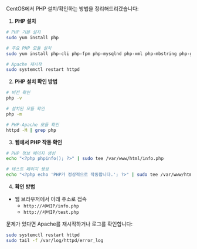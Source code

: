 
CentOS에서 PHP 설치/확인하는 방법을 정리해드리겠습니다:

1. **PHP 설치**
```bash
# PHP 기본 설치
sudo yum install php

# 주요 PHP 모듈 설치
sudo yum install php-cli php-fpm php-mysqlnd php-xml php-mbstring php-gd

# Apache 재시작
sudo systemctl restart httpd
```

2. **PHP 설치 확인 방법**
```bash
# 버전 확인
php -v

# 설치된 모듈 확인
php -m

# PHP-Apache 모듈 확인
httpd -M | grep php
```

3. **웹에서 PHP 작동 확인**
```bash
# PHP 정보 페이지 생성
echo "<?php phpinfo(); ?>" | sudo tee /var/www/html/info.php

# 테스트 페이지 생성
echo "<?php echo 'PHP가 정상적으로 작동합니다.'; ?>" | sudo tee /var/www/html/test.php
```

4. **확인 방법**
- 웹 브라우저에서 아래 주소로 접속
  - `http://서버IP/info.php`
  - `http://서버IP/test.php`

문제가 있다면 Apache를 재시작하거나 로그를 확인합니다:
```bash
sudo systemctl restart httpd
sudo tail -f /var/log/httpd/error_log
```